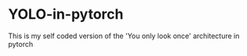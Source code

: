 # YOLO-in-pytorch
This is my self coded version of the 'You only look once' architecture in pytorch 
